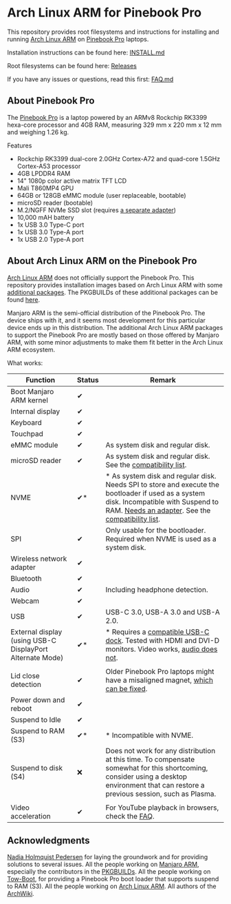 # Arch Linux ARM for Pinebook Pro

This repository provides root filesystems and instructions for installing and running [Arch Linux ARM](https://archlinuxarm.org/) on [Pinebook Pro](https://www.pine64.org/pinebook-pro/) laptops.

Installation instructions can be found here: [INSTALL.md](INSTALL.md)

Root filesystems can be found here: [Releases](Releases/)

If you have any issues or questions, read this first: [FAQ.md](FAQ.md)

## About Pinebook Pro

The [Pinebook Pro](https://www.pine64.org/pinebook-pro/) is a laptop powered by an ARMv8 Rockchip RK3399 hexa-core processor and 4GB RAM, measuring 329 mm x 220 mm x 12 mm and weighing 1.26 kg.

Features

- Rockchip RK3399 dual-core 2.0GHz Cortex-A72 and quad-core 1.5GHz Cortex-A53 processor
- 4GB LPDDR4 RAM
- 14" 1080p color active matrix TFT LCD
- Mali T860MP4 GPU
- 64GB or 128GB eMMC module (user replaceable, bootable)
- microSD reader (bootable)
- M.2/NGFF NVMe SSD slot (requires [a separate adapter](https://pine64.com/product/pinebook-pro-m-2-ngff-nvme-ssd-interface-adapter/?v=0446c16e2e66))
- 10,000 mAH battery
- 1x USB 3.0 Type-C port
- 1x USB 3.0 Type-A port
- 1x USB 2.0 Type-A port

## About Arch Linux ARM on the Pinebook Pro

[Arch Linux ARM](https://archlinuxarm.org/) does not officially support the Pinebook Pro. This repository provides installation images based on Arch Linux ARM with some [additional packages](https://pacman.kiljan.org/archlinuxarm-pbp/). The PKGBUILDs of these additional packages can be found [here](https://github.com/SvenKiljan/archlinuxarm-pbp-packages).

Manjaro ARM is the semi-official distribution of the Pinebook Pro. The device ships with it, and it seems most development for this particular device ends up in this distribution. The additional Arch Linux ARM packages to support the Pinebook Pro are mostly based on those offered by Manjaro ARM, with some minor adjustments to make them fit better in the Arch Linux ARM ecosystem.

What works:

Function | Status | Remark
--- | --- | ---
Boot Manjaro ARM kernel | ✔ |
Internal display | ✔ |
Keyboard | ✔ |
Touchpad | ✔ |
eMMC module | ✔ | As system disk and regular disk.
microSD reader | ✔ | As system disk and regular disk. See the [compatibility list](https://wiki.pine64.org/wiki/Pinebook_Pro_Hardware_Accessory_Compatibility#microSD_Cards).
NVME | ✔* | * As system disk and regular disk. Needs SPI to store and execute the bootloader if used as a system disk. Incompatible with Suspend to RAM. [Needs an adapter](https://pine64.com/product/pinebook-pro-m-2-ngff-nvme-ssd-interface-adapter/). See the [compatibility list](https://wiki.pine64.org/wiki/Pinebook_Pro_Hardware_Accessory_Compatibility#NVMe_SSD_drives).
SPI | ✔ | Only usable for the bootloader. Required when NVME is used as a system disk.
Wireless network adapter | ✔ |
Bluetooth | ✔ |
Audio | ✔ | Including headphone detection.
Webcam | ✔ |
USB | ✔ | USB-C 3.0, USB-A 3.0 and USB-A 2.0.
External display (using USB-C DisplayPort Alternate Mode) | ✔* | * Requires a [compatible USB-C dock](https://wiki.pine64.org/wiki/Pinebook_Pro_Hardware_Accessory_Compatibility#USB_C_alternate_mode_DP). Tested with HDMI and DVI-D monitors. Video works, [audio does not](https://forum.manjaro.org/t/no-hdmi-audio-on-pinebook-pro/50203/2).
| |
Lid close detection | ✔ | Older Pinebook Pro laptops might have a misaligned magnet, [which can be fixed](https://wiki.pine64.org/wiki/Pinebook_Pro_Troubleshooting_Guide#Pinebook_Pro_will_not_sleep_with_lid_closed).
Power down and reboot | ✔ |
Suspend to Idle | ✔ |
Suspend to RAM (S3) | ✔* | * Incompatible with NVME.
Suspend to disk (S4) | ❌ | Does not work for any distribution at this time. To compensate somewhat for this shortcoming, consider using a desktop environment that can restore a previous session, such as Plasma.
 |  | 
Video acceleration | ✔ | For YouTube playback in browsers, check the [FAQ](FAQ.md#why-is-youtube-so-slow).

## Acknowledgments

[Nadia Holmquist Pedersen](https://nhp.sh/) for laying the groundwork and for providing solutions to several issues.
All the people working on [Manjaro ARM](https://manjaro.org/), especially the contributors in the [PKGBUILDs](https://pacman.kiljan.org/archlinuxarm-pbp/).
All the people working on [Tow-Boot](https://github.com/Tow-Boot/Tow-Boot), for providing a Pinebook Pro boot loader that supports suspend to RAM (S3).
All the people working on [Arch Linux ARM](https://archlinuxarm.org/).
All authors of the [ArchWiki](https://wiki.archlinux.org/).
